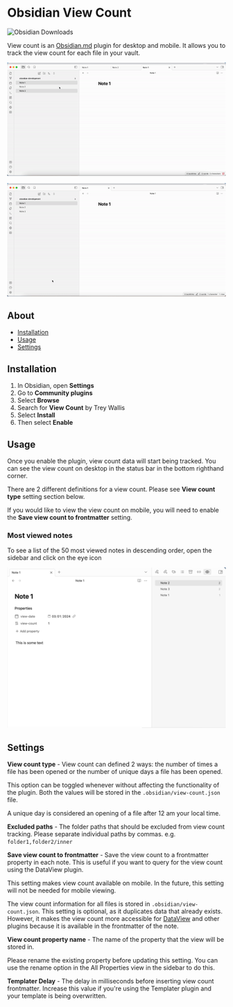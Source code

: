 # Obsidian View Count

![Obsidian Downloads](https://img.shields.io/badge/dynamic/json?logo=obsidian&color=%23483699&label=downloads&query=%24%5B%22view-count%22%5D.downloads&url=https%3A%2F%2Fraw.githubusercontent.com%2Fobsidianmd%2Fobsidian-releases%2Fmaster%2Fcommunity-plugin-stats.json)

View count is an [Obsidian.md](https://obsidian.md) plugin for desktop and mobile. It allows you to track the view count for each file in your vault.

![](/readme/property-storage.gif)

![](/readme/file-storage.gif)

## About

-   [Installation](#installation)
-   [Usage](#usage)
-   [Settings](#settings)

## Installation

1. In Obsidian, open **Settings**
2. Go to **Community plugins**
3. Select **Browse**
4. Search for **View Count** by Trey Wallis
5. Select **Install**
6. Then select **Enable**

## Usage

Once you enable the plugin, view count data will start being tracked. You can see the view count on desktop in the status bar in the bottom righthand corner.

There are 2 different definitions for a view count. Please see **View count type** setting section below.

If you would like to view the view count on mobile, you will need to enable the **Save view count to frontmatter** setting.

### Most viewed notes

To see a list of the 50 most viewed notes in descending order, open the sidebar and click on the eye icon

![](/readme/list.png)

## Settings

**View count type** - View count can defined 2 ways: the number of times a file has been opened or the number of unique days a file has been opened.

This option can be toggled whenever without affecting the functionality of the plugin. Both the values will be stored in the `.obsidian/view-count.json` file.

A unique day is considered an opening of a file after 12 am your local time.

**Excluded paths** - The folder paths that should be excluded from view count tracking. Please separate individual paths by commas. e.g. `folder1,folder2/inner`

**Save view count to frontmatter** - Save the view count to a frontmatter property in each note. This is useful if you want to query for the view count using the DataView plugin.

This setting makes view count available on mobile. In the future, this setting will not be needed for mobile viewing.

The view count information for all files is stored in `.obsidian/view-count.json`. This setting is optional, as it duplicates data that already exists. However, it makes the view count more accessible for [DataView](https://github.com/blacksmithgu/obsidian-dataview) and other plugins because it is available in the frontmatter of the note.

**View count property name** - The name of the property that the view will be stored in.

Please rename the existing property before updating this setting. You can use the rename option in the All Properties view in the sidebar to do this.

**Templater Delay** - The delay in milliseconds before inserting view count frontmatter. Increase this value if you're using the Templater plugin and your template is being overwritten.
